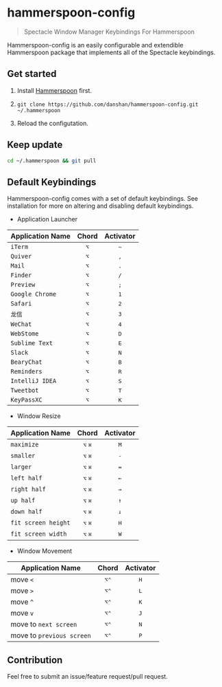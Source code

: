 # hammerspoon-config

> Spectacle Window Manager Keybindings For Hammerspoon

Hammerspoon-config is an easily configurable and extendible Hammerspoon package that implements all of the Spectacle keybindings.

## Get started

1. Install [Hammerspoon](http://www.hammerspoon.org/) first.

2. `git clone https://github.com/danshan/hammerspoon-config.git ~/.hammerspoon`

3. Reload the configutation.

## Keep update

```bash
cd ~/.hammerspoon && git pull
```

## Default Keybindings

Hammerspoon-config comes with a set of default keybindings. See installation for more on altering and disabling default keybindings.

* Application Launcher

| Application Name | Chord | Activator |
| -----------------|:-----:|:---------:|
| `iTerm` | <kbd>⌥</kbd> | <kbd>~</kbd> |
| `Quiver` | <kbd>⌥</kbd> | <kbd>,</kbd> |
| `Mail` | <kbd>⌥</kbd> | <kbd>.</kbd> |
| `Finder` | <kbd>⌥</kbd> | <kbd>/</kbd> |
| `Preview` | <kbd>⌥</kbd> | <kbd>;</kbd> |
| `Google Chrome` | <kbd>⌥</kbd> | <kbd>1</kbd> |
| `Safari` | <kbd>⌥</kbd> | <kbd>2</kbd> |
| `龙信` | <kbd>⌥</kbd> | <kbd>3</kbd> |
| `WeChat` | <kbd>⌥</kbd> | <kbd>4</kbd> |
| `WebStome` | <kbd>⌥</kbd> | <kbd>D</kbd> |
| `Sublime Text` | <kbd>⌥</kbd> | <kbd>E</kbd> |
| `Slack` | <kbd>⌥</kbd> | <kbd>N</kbd> |
| `BearyChat` | <kbd>⌥</kbd> | <kbd>B</kbd> |
| `Reminders` | <kbd>⌥</kbd> | <kbd>R</kbd> |
| `IntelliJ IDEA` | <kbd>⌥</kbd> | <kbd>S</kbd> |
| `Tweetbot` | <kbd>⌥</kbd> | <kbd>T</kbd> |
| `KeyPassXC` | <kbd>⌥</kbd> | <kbd>K</kbd> |

* Window Resize

| Application Name | Chord | Activator |
| -----------------|:-----:|:---------:|
| `maximize` | <kbd>⌥</kbd> <kbd>⌘</kbd> | <kbd>M</kbd> |
| `smaller` | <kbd>⌥</kbd> <kbd>⌘</kbd> | <kbd>-</kbd> |
| `larger` | <kbd>⌥</kbd> <kbd>⌘</kbd> | <kbd>=</kbd> |
| `left half` | <kbd>⌥</kbd> <kbd>⌘</kbd> | <kbd>←</kbd> |
| `right half` | <kbd>⌥</kbd> <kbd>⌘</kbd> | <kbd>→</kbd> |
| `up half` | <kbd>⌥</kbd> <kbd>⌘</kbd> | <kbd>↑</kbd> |
| `down half` | <kbd>⌥</kbd> <kbd>⌘</kbd> | <kbd>↓</kbd> |
| `fit screen height` | <kbd>⌥</kbd> <kbd>⌘</kbd> | <kbd>H</kbd> |
| `fit screen width` | <kbd>⌥</kbd> <kbd>⌘</kbd> | <kbd>W</kbd> |

* Window Movement

| Application Name | Chord | Activator |
| -----------------|:-----:|:---------:|
| move `<` | <kbd>⌥</kbd><kbd>⌃</kbd> | <kbd>H</kbd> |
| move `>` | <kbd>⌥</kbd><kbd>⌃</kbd> | <kbd>L</kbd> |
| move `^` | <kbd>⌥</kbd><kbd>⌃</kbd> | <kbd>K</kbd> |
| move `v` | <kbd>⌥</kbd><kbd>⌃</kbd> | <kbd>J</kbd> |
| move to `next screen` | <kbd>⌥</kbd><kbd>⌃</kbd> | <kbd>N</kbd> |
| move to `previous screen` | <kbd>⌥</kbd><kbd>⌃</kbd> | <kbd>P</kbd> |

## Contribution

Feel free to submit an issue/feature request/pull request.
